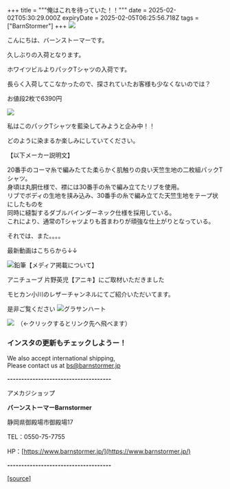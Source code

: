 +++
title = """俺はこれを待っていた！！"""
date = 2025-02-02T05:30:29.000Z
expiryDate = 2025-02-05T06:25:56.718Z
tags = ["BarnStormer"]
+++
[![](https://stat.ameba.jp/user_images/20231023/16/barnstormer-go/b2/03/p/o0420015015354743273.png)](https://ameblo.jp/barnstormer-go/entry-12825670498.html)

こんにちは、バーンストーマーです。

久しぶりの入荷となります。

ホワイツビルよりパックTシャツの入荷です。

長らく入荷してこなかったので、探されていたお客様も少なくないのでは？

お値段2枚で6390円

[![](https://stat.ameba.jp/user_images/20250202/14/barnstormer-go/66/ca/j/o0466070015539793993.jpg)](https://stat.ameba.jp/user_images/20250202/14/barnstormer-go/66/ca/j/o0466070015539793993.jpg)

私はこのパックTシャツを藍染してみようと企み中！！

どのように染まるか楽しみにしていてください。

【以下メーカー説明文】

20番手のコーマ糸で編みたてた柔らかく肌触りの良い天竺生地の二枚組パックTシャツ。  
身頃は丸胴仕様で、襟には30番手の糸で編み立てたリブを使用。  
リブでボディの生地を挟み込み、30番手の糸で編み立てた天竺生地をテープ状にしたものを  
同時に縫製するダブルバインダーネック仕様を採用している。  
これにより、通常のTシャツよりも首まわりが頑強な仕上がりとなっている。

それでは、また。。。。

最新動画はこちらから↓↓

![鉛筆](https://stat100.ameba.jp/blog/ucs/img/char/char3/519.png)【メディア掲載について】

アニチューブ 片野英児【アニキ】にご取材いただきました

モヒカン小川のレザーチャンネルにてご紹介いただいてます。

是非ご覧ください ![グラサンハート](https://stat100.ameba.jp/blog/ucs/img/char/char3/148.png)

[![](https://stat.ameba.jp/user_images/20230412/16/barnstormer-go/6a/23/p/o0108010815269242493.png)](https://www.instagram.com/barnstormer_daily/)　（←クリックするとリンク先へ飛べます）

### インスタの更新もチェックしようー！

We also accept international shipping,  
Please contact us at bs@barnstormer.jp

**\-------------------------------------**

アメカジショップ

**バーンストーマーBarnstormer**

静岡県御殿場市御殿場17

TEL：0550-75-7755

HP：[https://www.barnstormer.jp/](https://www.barnstormer.jp/)

**\-------------------------------------**

[[source]](https://ameblo.jp/barnstormer-go/entry-12884842820.html)
